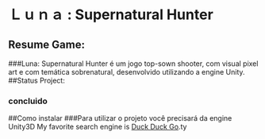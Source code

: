 # Ｌｕｎａ : Supernatural Hunter
## Resume Game:
###Luna: Supernatural Hunter é um jogo top-sown shooter, com visual pixel art e com temática sobrenatural, desenvolvido utilizando a engine Unity.
##Status Project:
### concluido
##Como instalar
###Para utilizar o projeto você precisará da engine Unity3D My favorite search engine is [Duck Duck Go](https://duckduckgo.com "The best search engine for privacy").ty
